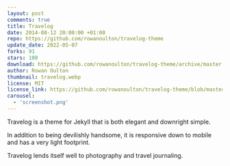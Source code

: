 ```yaml
---
layout: post
comments: true
title: Travelog
date: 2014-08-12 20:00:00 +01:00
repo: https://github.com/rowanoulton/travelog-theme
update_date: 2022-05-07
forks: 91
stars: 100
download: https://github.com/rowanoulton/travelog-theme/archive/master.zip
author: Rowan Oulton
thumbnail: travelog.webp
license: MIT
license_link: https://github.com/rowanoulton/travelog-theme/blob/master/LICENSE
carousel:
  - 'screenshot.png'
---
```


Travelog is a theme for Jekyll that is both elegant and downright simple.

In addition to being devilishly handsome, it is responsive down to mobile and has a very light footprint.

Travelog lends itself well to photography and travel journaling.
